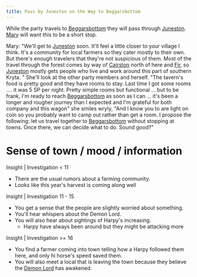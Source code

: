 ```yaml
---
title: Pass by Juneston on the Way to Beggarsbottom
---
```


While the party travels to [Beggarsbottom](../places/beggarsbottom/story.md) they will pass through [Juneston](../places/juneston.md). [Mary](../characters/mary-tanner.md) will want this to be a short stop.

Mary:
"We'll get to [Juneston](../places/juneston.md) soon. It'll feel a little closer to your village I think. It's a community for local farmers so they cater mostly to their own. But there's enough travelers that they're not suspicious of them. Most of the travel through the forest comes by way of [Cairston](../places/cairston.md) north of here and [Fir](../places/fir.md), so [Juneston](../places/juneston.md) mostly gets people who live and work around this part of southern Kryta. " She'll look at the other party members and herself. "The tavern's food is pretty good and they have rooms to stay. Last time I got some rooms .... it was 5 SP per night. Pretty simple rooms but functional ... but to be frank, I'm ready to reach [Beggarsbottom](../places/beggarsbottom/story.md) as soon as I can ... it's been a longer and rougher journey than I expected and I'm grateful for both company and this wagon" she smiles wryly, "And I know you to are light on coin so you probably want to camp out rather than get a room. I propose the following: let us travel together to [Beggarsbottom](../places/beggarsbottom/story.md) without stopping at towns. Once there, we can decide what to do. Sound good?"

# Sense of town / mood / information 

Insight | Investigation < 11

- There are the usual rumors about a farming community. 
- Looks like this year's harvest is coming along well

Insight | Investigation 11 - 15
- You get a sense that the people are slightly worried about something. 
- You'll hear whispers about the Demon Lord.
- You will also hear about sightings of Harpy's increasing. 
  - Harpy have always been around but they might be attacking more

Insight | Investigation >= 16

- You find a farmer coming into town telling how a Harpy followed them here,
  and only hi horse's speed saved them.
- You will also meet a local that is leaving the town because they believe
  the [Demon Lord](../setting-world/demon-lord.md) has awakened.


